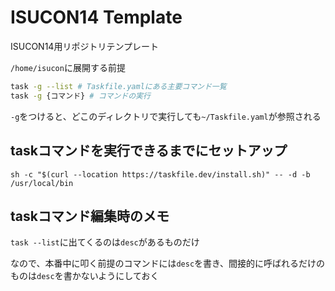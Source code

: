 # ISUCON14 Template

ISUCON14用リポジトリテンプレート

`/home/isucon`に展開する前提

```bash
task -g --list # Taskfile.yamlにある主要コマンド一覧
task -g {コマンド} # コマンドの実行
```

`-g`をつけると、どこのディレクトリで実行しても`~/Taskfile.yaml`が参照される

## taskコマンドを実行できるまでにセットアップ

```bash!
sh -c "$(curl --location https://taskfile.dev/install.sh)" -- -d -b /usr/local/bin
```

## taskコマンド編集時のメモ

`task --list`に出てくるのは`desc`があるものだけ

なので、本番中に叩く前提のコマンドには`desc`を書き、間接的に呼ばれるだけのものは`desc`を書かないようにしておく
